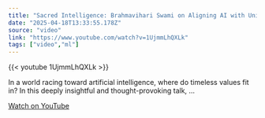```yaml
---
title: "Sacred Intelligence: Brahmavihari Swami on Aligning AI with Universal Values"
date: "2025-04-18T13:33:55.178Z"
source: "video"
link: "https://www.youtube.com/watch?v=1UjmmLhQXLk"
tags: ["video","ml"]
---
```


{{< youtube 1UjmmLhQXLk >}}

In a world racing toward artificial intelligence, where do timeless values fit in? In this deeply insightful and thought-provoking talk, ...

[Watch on YouTube](https://www.youtube.com/watch?v=1UjmmLhQXLk)
